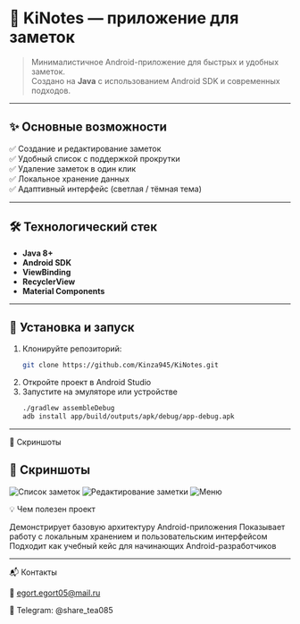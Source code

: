 # 📝 KiNotes — приложение для заметок

> Минималистичное Android-приложение для быстрых и удобных заметок.  
> Создано на **Java** с использованием Android SDK и современных подходов.

---

## ✨ Основные возможности
✅ Создание и редактирование заметок  
✅ Удобный список с поддержкой прокрутки  
✅ Удаление заметок в один клик  
✅ Локальное хранение данных  
✅ Адаптивный интерфейс (светлая / тёмная тема)  

---

## 🛠 Технологический стек
- **Java 8+**
- **Android SDK**
- **ViewBinding**
- **RecyclerView**
- **Material Components**

---

## 🚀 Установка и запуск
1. Клонируйте репозиторий:
   ```bash
   git clone https://github.com/Kinza945/KiNotes.git
2. Откройте проект в Android Studio
3. Запустите на эмуляторе или устройстве
      ```bash
      ./gradlew assembleDebug
      adb install app/build/outputs/apk/debug/app-debug.apk

---
📸 Скриншоты
## 📸 Скриншоты

![Список заметок](screenshots/list.png)
![Редактирование заметки](screenshots/edit.png)
![Меню](screenshots/menu.png)

💡 Чем полезен проект

Демонстрирует базовую архитектуру Android-приложения
Показывает работу с локальным хранением и пользовательским интерфейсом
Подходит как учебный кейс для начинающих Android-разработчиков

---

📬 Контакты

📧 egort.egort05@mail.ru

💬 Telegram: @share_tea085

